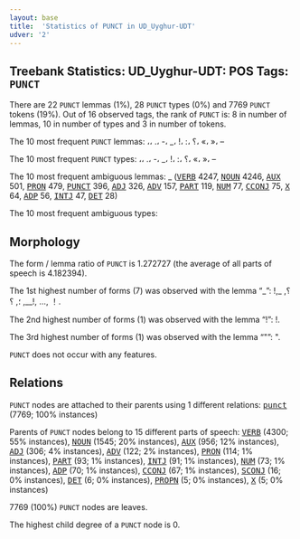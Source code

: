 ```yaml
---
layout: base
title:  'Statistics of PUNCT in UD_Uyghur-UDT'
udver: '2'
---
```


## Treebank Statistics: UD_Uyghur-UDT: POS Tags: `PUNCT`

There are 22 `PUNCT` lemmas (1%), 28 `PUNCT` types (0%) and 7769 `PUNCT` tokens (19%).
Out of 16 observed tags, the rank of `PUNCT` is: 8 in number of lemmas, 10 in number of types and 3 in number of tokens.

The 10 most frequent `PUNCT` lemmas: ،، .، -، _، !، :، ؟، «، »، –

The 10 most frequent `PUNCT` types:  ،، .، -، _، !، :، ؟، «، »، –

The 10 most frequent ambiguous lemmas: _ (<tt><a href="ug_udt-pos-VERB.html">VERB</a></tt> 4247, <tt><a href="ug_udt-pos-NOUN.html">NOUN</a></tt> 4246, <tt><a href="ug_udt-pos-AUX.html">AUX</a></tt> 501, <tt><a href="ug_udt-pos-PRON.html">PRON</a></tt> 479, <tt><a href="ug_udt-pos-PUNCT.html">PUNCT</a></tt> 396, <tt><a href="ug_udt-pos-ADJ.html">ADJ</a></tt> 326, <tt><a href="ug_udt-pos-ADV.html">ADV</a></tt> 157, <tt><a href="ug_udt-pos-PART.html">PART</a></tt> 119, <tt><a href="ug_udt-pos-NUM.html">NUM</a></tt> 77, <tt><a href="ug_udt-pos-CCONJ.html">CCONJ</a></tt> 75, <tt><a href="ug_udt-pos-X.html">X</a></tt> 64, <tt><a href="ug_udt-pos-ADP.html">ADP</a></tt> 56, <tt><a href="ug_udt-pos-INTJ.html">INTJ</a></tt> 47, <tt><a href="ug_udt-pos-DET.html">DET</a></tt> 28)

The 10 most frequent ambiguous types:  



## Morphology

The form / lemma ratio of `PUNCT` is 1.272727 (the average of all parts of speech is 4.182394).

The 1st highest number of forms (7) was observed with the lemma “_”: !؟, _, __, ؛, ؟!, …, ！.

The 2nd highest number of forms (1) was observed with the lemma “!”: !.

The 3rd highest number of forms (1) was observed with the lemma “"”: ".

`PUNCT` does not occur with any features.


## Relations

`PUNCT` nodes are attached to their parents using 1 different relations: <tt><a href="ug_udt-dep-punct.html">punct</a></tt> (7769; 100% instances)

Parents of `PUNCT` nodes belong to 15 different parts of speech: <tt><a href="ug_udt-pos-VERB.html">VERB</a></tt> (4300; 55% instances), <tt><a href="ug_udt-pos-NOUN.html">NOUN</a></tt> (1545; 20% instances), <tt><a href="ug_udt-pos-AUX.html">AUX</a></tt> (956; 12% instances), <tt><a href="ug_udt-pos-ADJ.html">ADJ</a></tt> (306; 4% instances), <tt><a href="ug_udt-pos-ADV.html">ADV</a></tt> (122; 2% instances), <tt><a href="ug_udt-pos-PRON.html">PRON</a></tt> (114; 1% instances), <tt><a href="ug_udt-pos-PART.html">PART</a></tt> (93; 1% instances), <tt><a href="ug_udt-pos-INTJ.html">INTJ</a></tt> (91; 1% instances), <tt><a href="ug_udt-pos-NUM.html">NUM</a></tt> (73; 1% instances), <tt><a href="ug_udt-pos-ADP.html">ADP</a></tt> (70; 1% instances), <tt><a href="ug_udt-pos-CCONJ.html">CCONJ</a></tt> (67; 1% instances), <tt><a href="ug_udt-pos-SCONJ.html">SCONJ</a></tt> (16; 0% instances), <tt><a href="ug_udt-pos-DET.html">DET</a></tt> (6; 0% instances), <tt><a href="ug_udt-pos-PROPN.html">PROPN</a></tt> (5; 0% instances), <tt><a href="ug_udt-pos-X.html">X</a></tt> (5; 0% instances)

7769 (100%) `PUNCT` nodes are leaves.

The highest child degree of a `PUNCT` node is 0.

